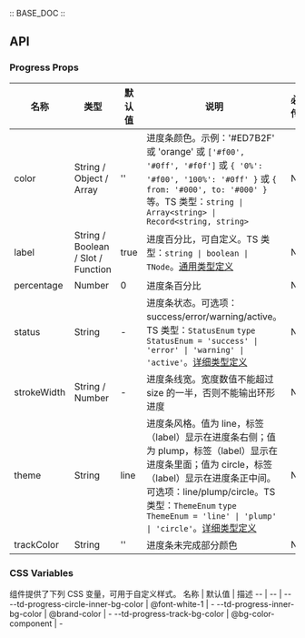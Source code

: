 :: BASE_DOC ::

## API
### Progress Props

名称 | 类型 | 默认值 | 说明 | 必传
-- | -- | -- | -- | --
color | String / Object / Array | '' | 进度条颜色。示例：'#ED7B2F' 或 'orange' 或 `['#f00', '#0ff', '#f0f']` 或 `{ '0%': '#f00', '100%': '#0ff' }` 或  `{ from: '#000', to: '#000' }` 等。TS 类型：`string \| Array<string> \| Record<string, string>` | N
label | String / Boolean / Slot / Function | true | 进度百分比，可自定义。TS 类型：`string \| boolean \| TNode`。[通用类型定义](https://github.com/Tencent/tdesign-mobile-vue/blob/develop/src/common.ts) | N
percentage | Number | 0 | 进度条百分比 | N
status | String | - | 进度条状态。可选项：success/error/warning/active。TS 类型：`StatusEnum` `type StatusEnum = 'success' \| 'error' \| 'warning' \| 'active'`。[详细类型定义](https://github.com/Tencent/tdesign-mobile-vue/tree/develop/src/progress/type.ts) | N
strokeWidth | String / Number | - | 进度条线宽。宽度数值不能超过 size 的一半，否则不能输出环形进度 | N
theme | String | line | 进度条风格。值为 line，标签（label）显示在进度条右侧；值为 plump，标签（label）显示在进度条里面；值为 circle，标签（label）显示在进度条正中间。可选项：line/plump/circle。TS 类型：`ThemeEnum` `type ThemeEnum = 'line' \| 'plump' \| 'circle'`。[详细类型定义](https://github.com/Tencent/tdesign-mobile-vue/tree/develop/src/progress/type.ts) | N
trackColor | String | '' | 进度条未完成部分颜色 | N


### CSS Variables
组件提供了下列 CSS 变量，可用于自定义样式。
名称 | 默认值 | 描述 
-- | -- | --
--td-progress-circle-inner-bg-color | @font-white-1 | - 
--td-progress-inner-bg-color | @brand-color | - 
--td-progress-track-bg-color | @bg-color-component | - 
